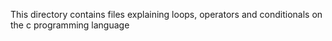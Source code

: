 This directory contains files explaining loops, operators and conditionals on the c programming language
